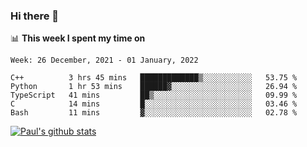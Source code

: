 ### Hi there 👋

📊 **This week I spent my time on**
<!--START_SECTION:waka-->
```text
Week: 26 December, 2021 - 01 January, 2022

C++          3 hrs 45 mins   █████████████▒░░░░░░░░░░░   53.75 % 
Python       1 hr 53 mins    ██████▓░░░░░░░░░░░░░░░░░░   26.94 % 
TypeScript   41 mins         ██▒░░░░░░░░░░░░░░░░░░░░░░   09.99 % 
C            14 mins         █░░░░░░░░░░░░░░░░░░░░░░░░   03.46 % 
Bash         11 mins         ▓░░░░░░░░░░░░░░░░░░░░░░░░   02.78 % 
```
<!--END_SECTION:waka-->


[![Paul's github stats](https://github-readme-stats.vercel.app/api?username=mickeyouyou&theme=dracula&show_icons=true)](https://github.com/anuraghazra/github-readme-stats)
